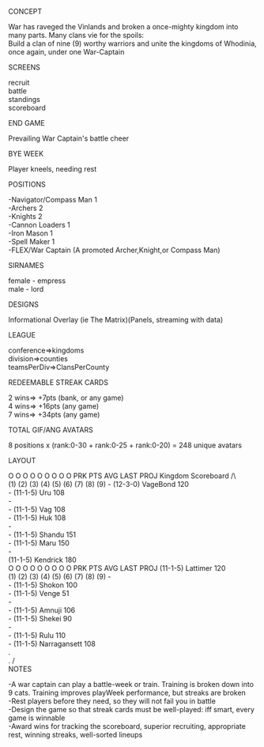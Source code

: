 
CONCEPT  

War has raveged the Vinlands and broken a once-mighty kingdom into many parts. Many clans vie for the spoils:  
Build a clan of nine (9) worthy warriors and unite the kingdoms of Whodinia, once again, under one War-Captain  

SCREENS  

recruit  
battle  
standings  
scoreboard  

END GAME  

Prevailing War Captain's battle cheer  

BYE WEEK  

Player kneels, needing rest  

POSITIONS  

  -Navigator/Compass Man 1  
  -Archers 2  
  -Knights 2  
  -Cannon Loaders 1  
  -Iron Mason 1  
  -Spell Maker 1  
  -FLEX/War Captain (A promoted Archer,Knight,or Compass Man)  

SIRNAMES  

female - empress  
male - lord  

DESIGNS  

Informational Overlay (ie The Matrix)(Panels, streaming with data)  

LEAGUE  

conference=>kingdoms  
division=>counties  
teamsPerDiv=>ClansPerCounty  

REDEEMABLE STREAK CARDS  

2 wins=> +7pts (bank, or any game)  
4 wins=> +16pts (any game)   
7 wins=> +34pts (any game)  

TOTAL GIF/ANG AVATARS  

8 positions x (rank:0-30 + rank:0-25 + rank:0-20) = 248 unique avatars  

LAYOUT  

 O   O   O   O   O   O   O   O   O      PRK PTS AVG LAST PROJ       Kingdom Scoreboard              /\  
(1) (2) (3) (4) (5) (6) (7) (8) (9)     -                            (12-3-0) VageBond       120  
                                        -                            (11-1-5) Uru            108  
                                        -  
                                        -                            (11-1-5) Vag            108  
                                        -                            (11-1-5) Huk            108  
                                        -  
                                        -                            (11-1-5) Shandu         151  
                                        -                            (11-1-5) Maru           150  
                                        -                              
                                                                     (11-1-5) Kendrick       180  
 O   O   O   O   O   O   O   O   O      PRK PTS AVG LAST PROJ        (11-1-5) Lattimer       120  
(1) (2) (3) (4) (5) (6) (7) (8) (9)     -  
                                        -                            (11-1-5) Shokon         100  
                                        -                            (11-1-5) Venge           51  
                                        -  
                                        -                            (11-1-5) Amnuji         106  
                                        -                            (11-1-5) Shekei          90  
                                        -  
                                        -                            (11-1-5) Rulu           110  
                                        -                            (11-1-5) Narragansett   108  
                                                                     .  
                                                                     .                              \/  
NOTES  

  -A war captain can play a battle-week or train. Training is broken down into 9 cats. Training improves playWeek performance, but streaks are broken  
  -Rest players before they need, so they will not fail you in battle  
  -Design the game so that streak cards must be well-played: iff smart, every game is winnable  
  -Award wins for tracking the scoreboard, superior recruiting, appropriate rest, winning streaks, well-sorted lineups  
